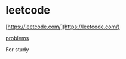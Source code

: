 # leetcode

[https://leetcode.com/](https://leetcode.com/)

[problems](https://leetcode.com/problemset/algorithms/)

For study
